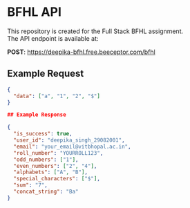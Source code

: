 # BFHL API

This repository is created for the Full Stack BFHL assignment.  
The API endpoint is available at:

**POST**: https://deepika-bfhl.free.beeceptor.com/bfhl  

## Example Request
```json
{
  "data": ["a", "1", "2", "$"]
}

## Example Response

{
  "is_success": true,
  "user_id": "deepika_singh_29082001",
  "email": "your_email@vitbhopal.ac.in",
  "roll_number": "YOURROLL123",
  "odd_numbers": ["1"],
  "even_numbers": ["2", "4"],
  "alphabets": ["A", "B"],
  "special_characters": ["$"],
  "sum": "7",
  "concat_string": "Ba"
}

